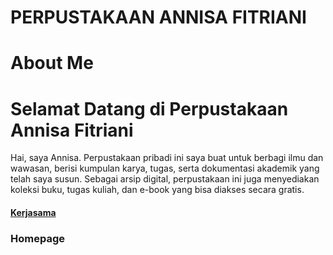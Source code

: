 # PERPUSTAKAAN ANNISA FITRIANI
# About Me
# Selamat Datang di Perpustakaan Annisa Fitriani
<body>
Hai, saya Annisa. Perpustakaan pribadi ini saya buat untuk berbagi ilmu dan wawasan, berisi kumpulan karya, tugas, serta dokumentasi akademik yang telah saya susun. Sebagai arsip digital, perpustakaan ini juga menyediakan koleksi buku, tugas kuliah, dan e-book yang bisa diakses secara gratis.
<h4><a href="http://pustaka.unp.ac.id/">Kerjasama</a>
<h3>Homepage</h3>
